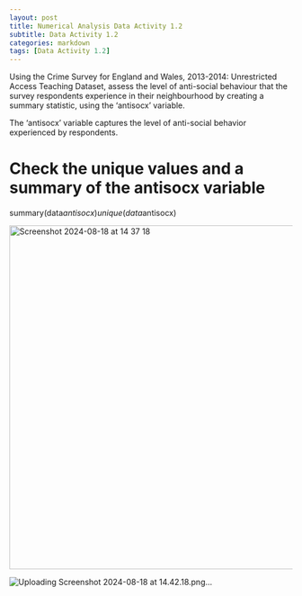 ```yaml
---
layout: post
title: Numerical Analysis Data Activity 1.2
subtitle: Data Activity 1.2
categories: markdown
tags: [Data Activity 1.2]
---
```


Using the Crime Survey for England and Wales, 2013-2014: Unrestricted Access Teaching Dataset, assess the level of anti-social behaviour that the survey respondents experience in their neighbourhood by creating a summary statistic, using the ‘antisocx’ variable.

The ‘antisocx’ variable captures the level of anti-social behavior experienced by respondents.

# Check the unique values and a summary of the antisocx variable
summary(data$antisocx)
unique(data$antisocx)

<img width="611" alt="Screenshot 2024-08-18 at 14 37 18" src="https://github.com/user-attachments/assets/f67f0408-4a1d-4479-bab3-fc3385352c30">


![Uploading Screenshot 2024-08-18 at 14.42.18.png…]()
